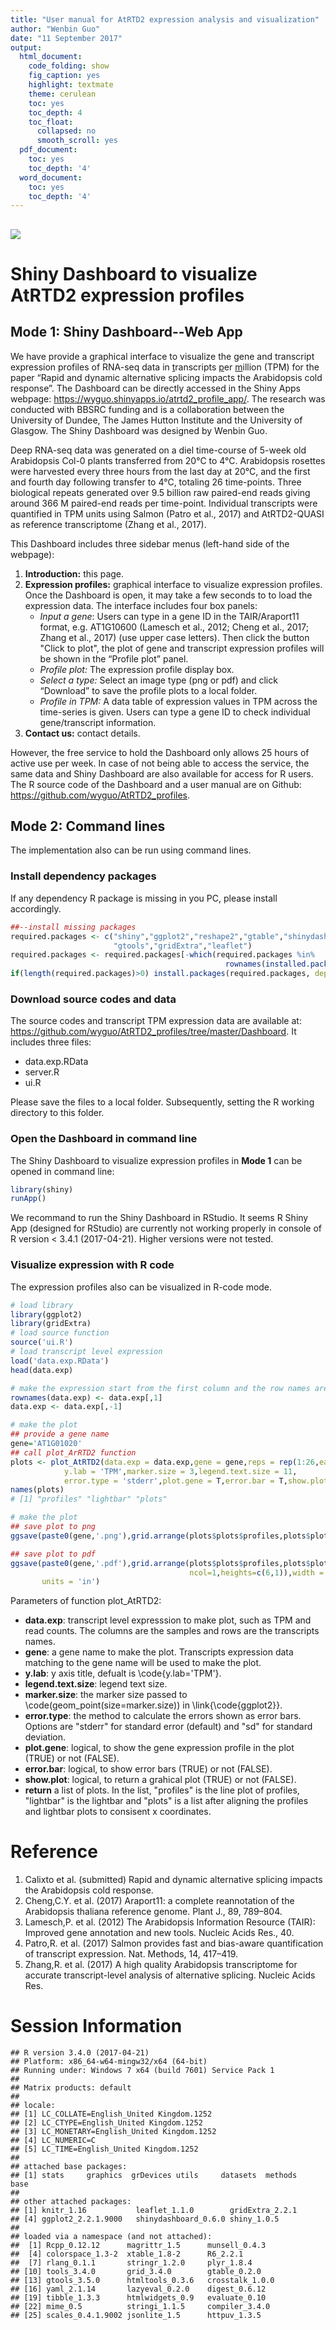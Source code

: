 ```yaml
---
title: "User manual for AtRTD2 expression analysis and visualization"
author: "Wenbin Guo"
date: "11 September 2017"
output:
  html_document:
    code_folding: show
    fig_caption: yes
    highlight: textmate
    theme: cerulean
    toc: yes
    toc_depth: 4
    toc_float:
      collapsed: no
      smooth_scroll: yes
  pdf_document:
    toc: yes
    toc_depth: '4'
  word_document:
    toc: yes
    toc_depth: '4'
---
```



<h2 id="fig"> </h2>

![](https://github.com/wyguo/AtRTD2_profiles/blob/master/fig/dashboard.png)

# **Shiny Dashboard to visualize AtRTD2 expression profiles**
## **Mode 1: Shiny Dashboard--Web App**
We have provide a graphical interface to visualize the gene and transcript expression profiles of RNA-seq data in <u>t</u>ranscripts <u>p</u>er <u>m</u>illion (TPM) for the paper “Rapid and dynamic alternative splicing impacts the Arabidopsis cold response”. The Dashboard can be directly accessed in the Shiny Apps webpage: https://wyguo.shinyapps.io/atrtd2_profile_app/. The research was conducted with BBSRC funding and is a collaboration between the University of Dundee, The James Hutton Institute and the University of Glasgow. The Shiny Dashboard was designed by Wenbin Guo.

Deep RNA-seq data was generated on a diel time-course of 5-week old Arabidopsis Col-0 plants transferred from 20°C to 4°C. Arabidopsis rosettes were harvested every three hours from the last day at 20°C, and the first and fourth day following transfer to 4°C, totaling 26 time-points. Three biological repeats generated over 9.5 billion raw paired-end reads giving around 366 M paired-end reads per time-point. Individual transcripts were quantified in TPM units using Salmon (Patro et al., 2017) and AtRTD2-QUASI as reference transcriptome (Zhang et al., 2017). 

This Dashboard includes three sidebar menus (left-hand side of the webpage):

1. **Introduction:** this page.
2. **Expression profiles:** graphical interface to visualize expression profiles. Once the Dashboard is open, it may take a few seconds to to load the expression data. The interface includes four box panels:
    + _Input a gene_: Users can type in a gene ID in the TAIR/Araport11 format, e.g. AT1G10600 (Lamesch et al., 2012; Cheng et al., 2017; Zhang et al., 2017) (use upper case letters). Then click the button "Click to plot", the plot of gene and transcript expression profiles will be shown in the “Profile plot” panel.
    + _Profile plot:_ The expression profile display box.
    + _Select a type:_ Select an image type (png or pdf) and click “Download” to save the profile plots to a local folder.
    + _Profile in TPM:_ A data table of expression values in TPM across the time-series is given. Users can type a gene ID to check individual gene/transcript information.
3. **Contact us:** contact details.

However, the free service to hold the Dashboard only allows 25 hours of active use per week. In case of not being able to access the service, the same data and Shiny Dashboard are also available for access for R users. The R source code of the Dashboard and a user manual are on Github: https://github.com/wyguo/AtRTD2_profiles.

## **Mode 2: Command lines**

The implementation also can be run using command lines.

### **Install dependency packages**
If any dependency R package is missing in you PC, please install accordingly.

```r
##--install missing packages
required.packages <- c("shiny","ggplot2","reshape2","gtable","shinydashboard",
                       "gtools","gridExtra","leaflet")
required.packages <- required.packages[-which(required.packages %in% 
                                                rownames(installed.packages()))]
if(length(required.packages)>0) install.packages(required.packages, dependencies=TRUE)
```

### **Download source codes and data**
The source codes and transcript TPM expression data are available at: 
https://github.com/wyguo/AtRTD2_profiles/tree/master/Dashboard. 
It includes three files: 

- data.exp.RData
- server.R
- ui.R 

Please save the files to a local folder. Subsequently, setting the R working directory to this folder.

### **Open the Dashboard in command line**
The Shiny Dashboard to visualize expression profiles in **Mode 1** can be opened in command line:

```r
library(shiny)
runApp()
```
We recommand to run the Shiny Dashboard in RStudio. It seems R Shiny App (designed for RStudio) are currently not working properly in console of R version < 3.4.1 (2017-04-21). Higher versions were not tested. 


### **Visualize expression with R code**

The expression profiles also can be visualized in R-code mode.

```r
# load library
library(ggplot2)
library(gridExtra)
# load source function
source('ui.R')
# load transcript level expression
load('data.exp.RData')
head(data.exp)

# make the expression start from the first column and the row names are the transcripts
rownames(data.exp) <- data.exp[,1]
data.exp <- data.exp[,-1]

# make the plot
## provide a gene name
gene='AT1G01020'
## call plot_ArRTD2 function
plots <- plot_AtRTD2(data.exp = data.exp,gene = gene,reps = rep(1:26,each=9),
            y.lab = 'TPM',marker.size = 3,legend.text.size = 11,
            error.type = 'stderr',plot.gene = T,error.bar = T,show.plot = T)
names(plots)
# [1] "profiles" "lightbar" "plots"  

# make the plot
## save plot to png
ggsave(paste0(gene,'.png'),grid.arrange(plots$plots$profiles,plots$plots$lightbar,                                        ncol=1,heights=c(6,1)),width = 10,height = 5.5,units = 'in')

## save plot to pdf
ggsave(paste0(gene,'.pdf'),grid.arrange(plots$plots$profiles,plots$plots$lightbar,
                                        ncol=1,heights=c(6,1)),width = 10,height = 5.5,
       units = 'in')
```

Parameters of function plot_AtRTD2: 

- **data.exp**: transcript level expresssion to make plot, such as TPM and read counts. The columns are the samples and rows are the transcripts names.
- **gene**: a gene name to make the plot. Transcripts expression data matching to the gene name will be used to make the plot.
- **y.lab**: y axis title, defualt is \code{y.lab='TPM'}.
- **legend.text.size**: legend text size.
- **marker.size**: the marker size passed to \code(geom_point(size=marker.size)) in \link{\code{ggplot2}}.
- **error.type**: the method to calculate the errors shown as error bars. Options are "stderr" for standard error (default) and "sd" for standard deviation.
- **plot.gene**: logical, to show the gene expression profile in the plot (TRUE) or not (FALSE).
- **error.bar**: logical, to show error bars (TRUE) or not (FALSE).
- **show.plot**: logical, to return a grahical plot (TRUE) or not (FALSE).
- **return** a list of plots. In the list, "profiles" is the line plot of profiles, "lightbar" is the lightbar and "plots" is a list after aligning the profiles and lightbar plots to consisent x coordinates.



# **Reference**
1. Calixto et al. (submitted)  Rapid and dynamic alternative splicing impacts the Arabidopsis cold response.
2. Cheng,C.Y. et al. (2017) Araport11: a complete reannotation of the Arabidopsis thaliana reference genome. Plant J., 89, 789–804.
3. Lamesch,P. et al. (2012) The Arabidopsis Information Resource (TAIR): Improved gene annotation and new tools. Nucleic Acids Res., 40.
4. Patro,R. et al. (2017) Salmon provides fast and bias-aware quantification of transcript expression. Nat. Methods, 14, 417–419.
5. Zhang,R. et al. (2017) A high quality Arabidopsis transcriptome for accurate transcript-level analysis of alternative splicing. Nucleic Acids Res.

# **Session Information**

```
## R version 3.4.0 (2017-04-21)
## Platform: x86_64-w64-mingw32/x64 (64-bit)
## Running under: Windows 7 x64 (build 7601) Service Pack 1
## 
## Matrix products: default
## 
## locale:
## [1] LC_COLLATE=English_United Kingdom.1252 
## [2] LC_CTYPE=English_United Kingdom.1252   
## [3] LC_MONETARY=English_United Kingdom.1252
## [4] LC_NUMERIC=C                           
## [5] LC_TIME=English_United Kingdom.1252    
## 
## attached base packages:
## [1] stats     graphics  grDevices utils     datasets  methods   base     
## 
## other attached packages:
## [1] knitr_1.16           leaflet_1.1.0        gridExtra_2.2.1     
## [4] ggplot2_2.2.1.9000   shinydashboard_0.6.0 shiny_1.0.5         
## 
## loaded via a namespace (and not attached):
##  [1] Rcpp_0.12.12      magrittr_1.5      munsell_0.4.3    
##  [4] colorspace_1.3-2  xtable_1.8-2      R6_2.2.1         
##  [7] rlang_0.1.1       stringr_1.2.0     plyr_1.8.4       
## [10] tools_3.4.0       grid_3.4.0        gtable_0.2.0     
## [13] gtools_3.5.0      htmltools_0.3.6   crosstalk_1.0.0  
## [16] yaml_2.1.14       lazyeval_0.2.0    digest_0.6.12    
## [19] tibble_1.3.3      htmlwidgets_0.9   evaluate_0.10    
## [22] mime_0.5          stringi_1.1.5     compiler_3.4.0   
## [25] scales_0.4.1.9002 jsonlite_1.5      httpuv_1.3.5
```
